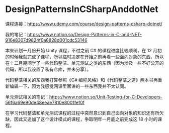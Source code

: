 # DesignPatternsInCSharpAnddotNet

课程连接：https://www.udemy.com/course/design-patterns-csharp-dotnet/

我的笔记：https://www.notion.so/Design-Patterns-in-C-and-NET-916e8307d9824f0a8828d001cdc53146

  本来计划一月份开始 Unity 课程，不过之前 C# 的课程进度比较顺利，在 12 月初的时候我就完成了课程，所以临时决定在开始之前再看一些面向对象的东西，所以在十二月期间学了一些代码整洁、单元测试之类的东西（因为涉及一些不好公开的代码，所以我设置了私有仓库，并未分享）。
  
  代码整洁相关的东西我打算参照《C# 编程风格》和《代码整洁之道》两本书再重新编辑一下，因为我感觉网课里面讲的一些东西我并不太认同。
  
  单元测试相关的笔记：https://www.notion.so/Unit-Testing-for-C-Developers-56f6a69e90de48eeae7810e8001fef0f
  
  在学习代码整洁和单元测试课程的过程中突然意识到自己面向对象的知识还有所欠缺，因此又追加了这个设计模式的课程，争取明年一月底之前完成这 18 小时的课程。
